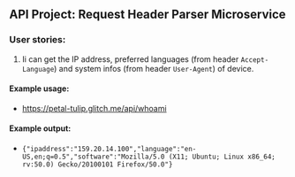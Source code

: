 ## API Project: Request Header Parser Microservice

### User stories:
1. Ii can get the IP address, preferred languages (from header `Accept-Language`) and system infos (from header `User-Agent`) of device.

#### Example usage:
* https://petal-tulip.glitch.me/api/whoami

#### Example output:
* `{"ipaddress":"159.20.14.100","language":"en-US,en;q=0.5","software":"Mozilla/5.0 (X11; Ubuntu; Linux x86_64; rv:50.0) Gecko/20100101 Firefox/50.0"}`